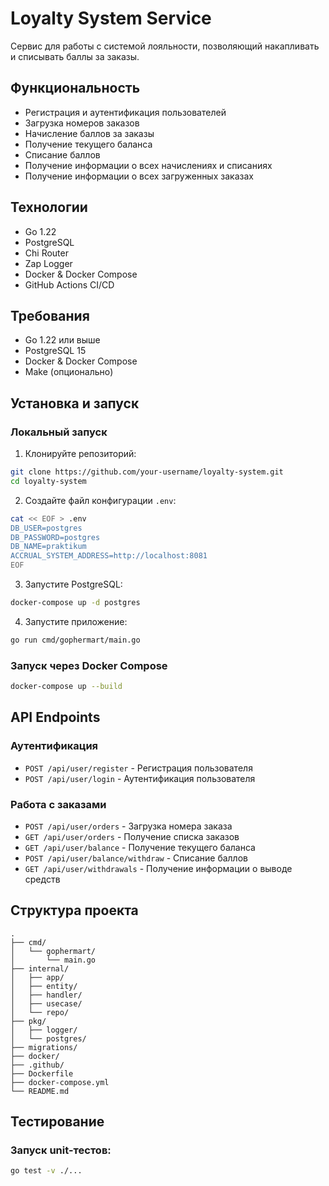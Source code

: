 # Loyalty System Service

Сервис для работы с системой лояльности, позволяющий накапливать и списывать баллы за заказы.

## Функциональность

- Регистрация и аутентификация пользователей
- Загрузка номеров заказов
- Начисление баллов за заказы
- Получение текущего баланса
- Списание баллов
- Получение информации о всех начислениях и списаниях
- Получение информации о всех загруженных заказах

## Технологии

- Go 1.22
- PostgreSQL
- Chi Router
- Zap Logger
- Docker & Docker Compose
- GitHub Actions CI/CD

## Требования

- Go 1.22 или выше
- PostgreSQL 15
- Docker & Docker Compose
- Make (опционально)

## Установка и запуск

### Локальный запуск

1. Клонируйте репозиторий:
```bash
git clone https://github.com/your-username/loyalty-system.git
cd loyalty-system
```

2. Создайте файл конфигурации `.env`:
```bash
cat << EOF > .env
DB_USER=postgres
DB_PASSWORD=postgres
DB_NAME=praktikum
ACCRUAL_SYSTEM_ADDRESS=http://localhost:8081
EOF
```

3. Запустите PostgreSQL:
```bash
docker-compose up -d postgres
```

4. Запустите приложение:
```bash
go run cmd/gophermart/main.go
```

### Запуск через Docker Compose

```bash
docker-compose up --build
```

## API Endpoints

### Аутентификация

- `POST /api/user/register` - Регистрация пользователя
- `POST /api/user/login` - Аутентификация пользователя

### Работа с заказами

- `POST /api/user/orders` - Загрузка номера заказа
- `GET /api/user/orders` - Получение списка заказов
- `GET /api/user/balance` - Получение текущего баланса
- `POST /api/user/balance/withdraw` - Списание баллов
- `GET /api/user/withdrawals` - Получение информации о выводе средств

## Структура проекта

```
.
├── cmd/
│   └── gophermart/
│       └── main.go
├── internal/
│   ├── app/
│   ├── entity/
│   ├── handler/
│   ├── usecase/
│   └── repo/
├── pkg/
│   ├── logger/
│   └── postgres/
├── migrations/
├── docker/
├── .github/
├── Dockerfile
├── docker-compose.yml
└── README.md
```

## Тестирование

### Запуск unit-тестов:
```bash
go test -v ./...
```

